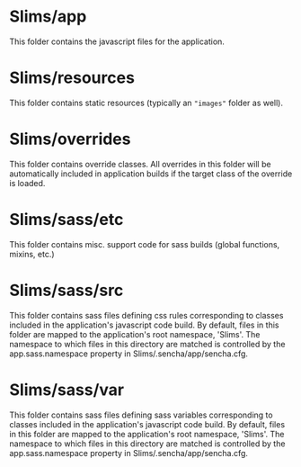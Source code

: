 # Slims/app

This folder contains the javascript files for the application.

# Slims/resources

This folder contains static resources (typically an `"images"` folder as well).

# Slims/overrides

This folder contains override classes. All overrides in this folder will be 
automatically included in application builds if the target class of the override
is loaded.

# Slims/sass/etc

This folder contains misc. support code for sass builds (global functions, 
mixins, etc.)

# Slims/sass/src

This folder contains sass files defining css rules corresponding to classes
included in the application's javascript code build.  By default, files in this 
folder are mapped to the application's root namespace, 'Slims'. The
namespace to which files in this directory are matched is controlled by the
app.sass.namespace property in Slims/.sencha/app/sencha.cfg. 

# Slims/sass/var

This folder contains sass files defining sass variables corresponding to classes
included in the application's javascript code build.  By default, files in this 
folder are mapped to the application's root namespace, 'Slims'. The
namespace to which files in this directory are matched is controlled by the
app.sass.namespace property in Slims/.sencha/app/sencha.cfg. 

